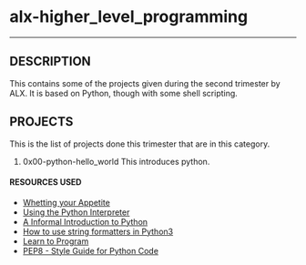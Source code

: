 # alx-higher_level_programming
---
## DESCRIPTION
This contains some of the projects given during the second trimester by ALX. It is based on Python, though with some shell scripting.
## PROJECTS
This is the list of projects done this trimester that are in this category.
1. 0x00-python-hello_world
This introduces python.
#### RESOURCES USED
- [Whetting your Appetite](https://docs.python.org/3/tutorial/appetite.html)
- [Using the Python Interpreter](https://docs.python.org/3/tutorial/interpreter.html)
- [A Informal Introduction to Python](https://docs.python.org/3/tutorial/introduction.html)
- [How to use string formatters in Python3](https://www.digitalocean.com/community/tutorials/how-to-use-string-formatters-in-python-3)
- [Learn to Program](https://www.youtube.com/watch?v=nwjAHQERL08&list=PLGLfVvz_LVvTn3cK5e6LjhgGiSeVlIRwt)
- [PEP8 - Style Guide for Python Code](https://www.python.org/dev/peps/pep-0008/)

